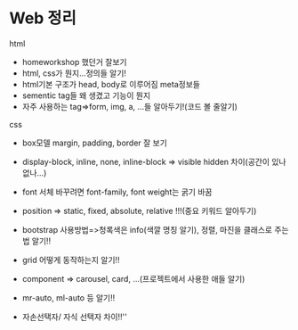 # Web 정리

html

- homeworkshop 했던거 잘보기
- html, css가 뭔지...정의들 알기!
- html기본 구조가 head, body로 이루어짐 meta정보들
- sementic tag들 왜 생겼고 기능이 뭔지
- 자주 사용하는 tag=>form, img, a, ...들 알아두기!(코드 볼 줄알기)

css

- box모델 margin, padding, border 잘 보기
- display-block, inline, none, inline-block => visible hidden 차이(공간이 있나 없나...)
- font 서체 바꾸려면 font-family, font weight는 굵기 바꿈
- position => static, fixed, absolute, relative !!!(중요 키워드 알아두기)



- bootstrap 사용방법=>청록색은 info(색깔 명칭 알기), 정렬, 마진을 클래스로 주는법 알기!!
- grid 어떻게 동작하는지 알기!!
- component => carousel, card, ...(프로젝트에서 사용한 애들 알기)
- mr-auto, ml-auto 등 알기!!

- 자손선택자/ 자식 선택자 차이!!''





